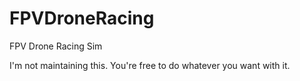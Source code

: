 # FPVDroneRacing
FPV Drone Racing Sim

I'm not maintaining this.  You're free to do whatever you want with it.
